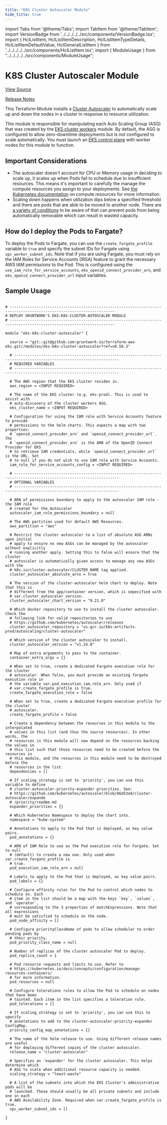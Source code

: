 ```yaml
---
title: "K8S Cluster Autoscaler Module"
hide_title: true
---
```


import Tabs from '@theme/Tabs';
import TabItem from '@theme/TabItem';
import VersionBadge from '../../../../../src/components/VersionBadge.tsx';
import { HclListItem, HclListItemDescription, HclListItemTypeDetails, HclListItemDefaultValue, HclGeneralListItem } from '../../../../../src/components/HclListItem.tsx';
import { ModuleUsage } from "../../../../../src/components/ModuleUsage";

<VersionBadge repoTitle="Amazon EKS" version="0.56.3" lastModifiedVersion="0.56.0"/>

# K8S Cluster Autoscaler Module

<a href="https://github.com/gruntwork-io/terraform-aws-eks/tree/master/modules/eks-k8s-cluster-autoscaler" className="link-button" title="View the source code for this module in GitHub.">View Source</a>

<a href="https://github.com/gruntwork-io/terraform-aws-eks/releases/tag/v0.56.0" className="link-button" title="Release notes for only versions which impacted this module.">Release Notes</a>

This Terraform Module installs a [Cluster Autoscaler](https://github.com/kubernetes/autoscaler/tree/b6d53e8/cluster-autoscaler)
to automatically scale up and down the nodes in a cluster in response to resource utilization.

This module is responsible for manipulating each Auto Scaling Group (ASG) that was created by the [EKS cluster
workers](https://github.com/gruntwork-io/terraform-aws-eks/tree/master/modules/eks-cluster-workers) module. By default, the ASG is configured to allow zero-downtime
deployments but is not configured to scale automatically. You must launch an [EKS control
plane](https://github.com/gruntwork-io/terraform-aws-eks/tree/master/modules/eks-cluster-control-plane) with worker nodes for this module to function.

## Important Considerations

*   The autoscaler doesn't account for CPU or Memory usage in deciding to scale up, it scales up when Pods fail to
    schedule due to insufficient resources. This means it's important to carefully the manage the compute resources you
    assign to your deployments. See [the Kubernetes
    documentation](https://kubernetes.io/docs/concepts/configuration/manage-compute-resources-container) on compute
    resources for more information.
*   Scaling down happens when utilization dips below a specified threshold and there are pods that are able to be moved
    to another node. There are [a variety of conditions](https://github.com/kubernetes/autoscaler/blob/b6d53e8/cluster-autoscaler/FAQ.md#what-types-of-pods-can-prevent-ca-from-removing-a-node)
    to be aware of that can prevent pods from being automatically removable which can result in wasted capacity.

## How do I deploy the Pods to Fargate?

To deploy the Pods to Fargate, you can use the `create_fargate_profile` variable to `true` and specify the subnet IDs
for Fargate using `vpc_worker_subnet_ids`. Note that if you are using Fargate, you must rely on the IAM Roles for
Service Accounts (IRSA) feature to grant the necessary AWS IAM permissions to the Pod. This is configured using the
`use_iam_role_for_service_accounts`, `eks_openid_connect_provider_arn`, and `eks_openid_connect_provider_url` input
variables.

## Sample Usage

<ModuleUsage>

```hcl title="main.tf"

# ---------------------------------------------------------------------------------------------------------------------
# DEPLOY GRUNTWORK'S EKS-K8S-CLUSTER-AUTOSCALER MODULE
# ---------------------------------------------------------------------------------------------------------------------

module "eks-k8s-cluster-autoscaler" {

  source = "git::git@github.com:gruntwork-io/terraform-aws-eks.git//modules/eks-k8s-cluster-autoscaler?ref=v0.56.3"

  # ---------------------------------------------------------------------------------------------------------------------
  # REQUIRED VARIABLES
  # ---------------------------------------------------------------------------------------------------------------------

  # The AWS region that the EKS cluster resides in.
  aws_region = <INPUT REQUIRED>

  # The name of the EKS cluster (e.g. eks-prod). This is used to assist with
  # auto-discovery of the cluster workers ASG.
  eks_cluster_name = <INPUT REQUIRED>

  # Configuration for using the IAM role with Service Accounts feature to provide
  # permissions to the helm charts. This expects a map with two properties:
  # `openid_connect_provider_arn` and `openid_connect_provider_url`. The
  # `openid_connect_provider_arn` is the ARN of the OpenID Connect Provider for EKS
  # to retrieve IAM credentials, while `openid_connect_provider_url` is the URL. Set
  # to null if you do not wish to use IAM role with Service Accounts.
  iam_role_for_service_accounts_config = <INPUT REQUIRED>

  # ---------------------------------------------------------------------------------------------------------------------
  # OPTIONAL VARIABLES
  # ---------------------------------------------------------------------------------------------------------------------

  # ARN of permissions boundary to apply to the autoscaler IAM role - the IAM role
  # created for the Autoscaler
  autoscaler_iam_role_permissions_boundary = null

  # The AWS partition used for default AWS Resources.
  aws_partition = "aws"

  # Restrict the cluster autoscaler to a list of absolute ASG ARNs upon initial
  # apply to ensure no new ASGs can be managed by the autoscaler without explicitly
  # running another apply. Setting this to false will ensure that the cluster
  # autoscaler is automatically given access to manage any new ASGs with the
  # k8s.io/cluster-autoscaler/CLUSTER_NAME tag applied.
  cluster_autoscaler_absolute_arns = true

  # The version of the cluster-autoscaler helm chart to deploy. Note that this is
  # different from the app/container version, which is sepecified with
  # var.cluster_autoscaler_version.
  cluster_autoscaler_chart_version = "9.21.0"

  # Which docker repository to use to install the cluster autoscaler. Check the
  # following link for valid repositories to use
  # https://github.com/kubernetes/autoscaler/releases
  cluster_autoscaler_repository = "us.gcr.io/k8s-artifacts-prod/autoscaling/cluster-autoscaler"

  # Which version of the cluster autoscaler to install.
  cluster_autoscaler_version = "v1.24.0"

  # Map of extra arguments to pass to the container.
  container_extra_args = {}

  # When set to true, create a dedicated Fargate execution role for the cluster
  # autoscaler. When false, you must provide an existing fargate execution role in
  # the variable var.pod_execution_iam_role_arn. Only used if
  # var.create_fargate_profile is true.
  create_fargate_execution_role = false

  # When set to true, create a dedicated Fargate execution profile for the cluster
  # autoscaler.
  create_fargate_profile = false

  # Create a dependency between the resources in this module to the interpolated
  # values in this list (and thus the source resources). In other words, the
  # resources in this module will now depend on the resources backing the values in
  # this list such that those resources need to be created before the resources in
  # this module, and the resources in this module need to be destroyed before the
  # resources in the list.
  dependencies = []

  # If scaling_strategy is set to 'priority', you can use this variable to define
  # cluster-autoscaler-priority-expander priorities. See:
  # https://github.com/kubernetes/autoscaler/blob/b6d53e8/cluster-autoscaler/expande
  # /priority/readme.md
  expander_priorities = {}

  # Which Kubernetes Namespace to deploy the chart into.
  namespace = "kube-system"

  # Annotations to apply to the Pod that is deployed, as key value pairs.
  pod_annotations = {}

  # ARN of IAM Role to use as the Pod execution role for Fargate. Set to null
  # (default) to create a new one. Only used when var.create_fargate_profile is
  # true.
  pod_execution_iam_role_arn = null

  # Labels to apply to the Pod that is deployed, as key value pairs.
  pod_labels = {}

  # Configure affinity rules for the Pod to control which nodes to schedule on. Each
  # item in the list should be a map with the keys `key`, `values`, and `operator`,
  # corresponding to the 3 properties of matchExpressions. Note that all expressions
  # must be satisfied to schedule on the node.
  pod_node_affinity = []

  # Configure priorityClassName of pods to allow scheduler to order pending pods by
  # their priority.
  pod_priority_class_name = null

  # Number of replicas of the cluster autoscaler Pod to deploy.
  pod_replica_count = 1

  # Pod resource requests and limits to use. Refer to
  # https://kubernetes.io/docs/concepts/configuration/manage-resources-containers/
  # for more information.
  pod_resources = null

  # Configure tolerations rules to allow the Pod to schedule on nodes that have been
  # tainted. Each item in the list specifies a toleration rule.
  pod_tolerations = []

  # If scaling_strategy is set to 'priority', you can use this to specify
  # annotations to add to the cluster-autoscaler-priority-expander ConfigMap.
  priority_config_map_annotations = {}

  # The name of the helm release to use. Using different release names are useful
  # for deploying different copies of the cluster autoscaler.
  release_name = "cluster-autoscaler"

  # Specifies an 'expander' for the cluster autoscaler. This helps determine which
  # ASG to scale when additional resource capacity is needed.
  scaling_strategy = "least-waste"

  # A list of the subnets into which the EKS Cluster's administrative pods will be
  # launched. These should usually be all private subnets and include one in each
  # AWS Availability Zone. Required when var.create_fargate_profile is true.
  vpc_worker_subnet_ids = []

}

```

</ModuleUsage>


<!-- ##DOCS-SOURCER-START
{
  "originalSources": [
    "https://github.com/gruntwork-io/terraform-aws-eks/tree/master/modules/eks-k8s-cluster-autoscaler/readme.md",
    "https://github.com/gruntwork-io/terraform-aws-eks/tree/master/modules/eks-k8s-cluster-autoscaler/variables.tf",
    "https://github.com/gruntwork-io/terraform-aws-eks/tree/master/modules/eks-k8s-cluster-autoscaler/outputs.tf"
  ],
  "sourcePlugin": "module-catalog-api",
  "hash": "3af28eecc6d88dc4f4cf6edd2351152a"
}
##DOCS-SOURCER-END -->
